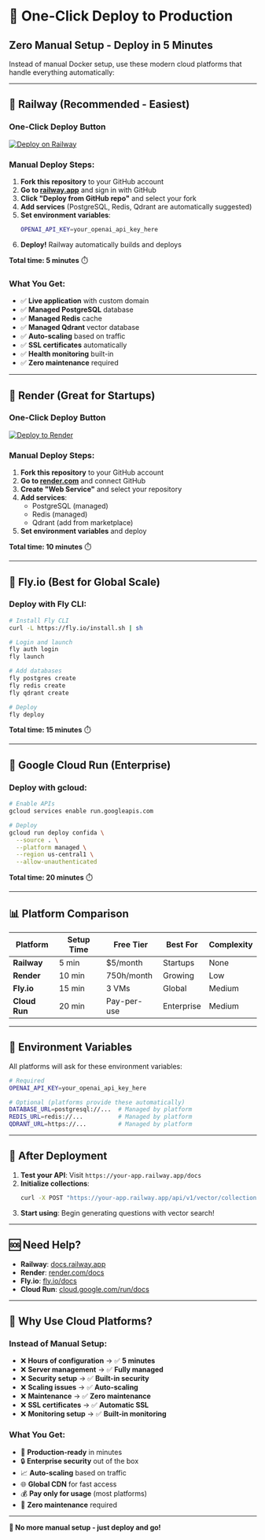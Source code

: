 # 🚀 One-Click Deploy to Production

## **Zero Manual Setup - Deploy in 5 Minutes**

Instead of manual Docker setup, use these modern cloud platforms that handle everything automatically:

---

## 🎯 **Railway (Recommended - Easiest)**

### **One-Click Deploy Button**

[![Deploy on Railway](https://railway.app/button.svg)](https://railway.app/template/deploy?template=https://github.com/your-username/confida-service)

### **Manual Deploy Steps:**

1. **Fork this repository** to your GitHub account
2. **Go to [railway.app](https://railway.app)** and sign in with GitHub
3. **Click "Deploy from GitHub repo"** and select your fork
4. **Add services** (PostgreSQL, Redis, Qdrant are automatically suggested)
5. **Set environment variables**:
   ```bash
   OPENAI_API_KEY=your_openai_api_key_here
   ```
6. **Deploy!** Railway automatically builds and deploys

**Total time: 5 minutes** ⏱️

### **What You Get:**
- ✅ **Live application** with custom domain
- ✅ **Managed PostgreSQL** database
- ✅ **Managed Redis** cache  
- ✅ **Managed Qdrant** vector database
- ✅ **Auto-scaling** based on traffic
- ✅ **SSL certificates** automatically
- ✅ **Health monitoring** built-in
- ✅ **Zero maintenance** required

---

## 🎯 **Render (Great for Startups)**

### **One-Click Deploy Button**

[![Deploy to Render](https://render.com/images/deploy-to-render-button.svg)](https://render.com/deploy?repo=https://github.com/your-username/confida-service)

### **Manual Deploy Steps:**

1. **Fork this repository** to your GitHub account
2. **Go to [render.com](https://render.com)** and connect GitHub
3. **Create "Web Service"** and select your repository
4. **Add services**:
   - PostgreSQL (managed)
   - Redis (managed)
   - Qdrant (add from marketplace)
5. **Set environment variables** and deploy

**Total time: 10 minutes** ⏱️

---

## 🎯 **Fly.io (Best for Global Scale)**

### **Deploy with Fly CLI:**

```bash
# Install Fly CLI
curl -L https://fly.io/install.sh | sh

# Login and launch
fly auth login
fly launch

# Add databases
fly postgres create
fly redis create
fly qdrant create

# Deploy
fly deploy
```

**Total time: 15 minutes** ⏱️

---

## 🎯 **Google Cloud Run (Enterprise)**

### **Deploy with gcloud:**

```bash
# Enable APIs
gcloud services enable run.googleapis.com

# Deploy
gcloud run deploy confida \
  --source . \
  --platform managed \
  --region us-central1 \
  --allow-unauthenticated
```

**Total time: 20 minutes** ⏱️

---

## 📊 **Platform Comparison**

| Platform | Setup Time | Free Tier | Best For | Complexity |
|----------|------------|-----------|----------|------------|
| **Railway** | 5 min | $5/month | Startups | None |
| **Render** | 10 min | 750h/month | Growing | Low |
| **Fly.io** | 15 min | 3 VMs | Global | Medium |
| **Cloud Run** | 20 min | Pay-per-use | Enterprise | Medium |

---

## 🔧 **Environment Variables**

All platforms will ask for these environment variables:

```bash
# Required
OPENAI_API_KEY=your_openai_api_key_here

# Optional (platforms provide these automatically)
DATABASE_URL=postgresql://...  # Managed by platform
REDIS_URL=redis://...          # Managed by platform  
QDRANT_URL=https://...         # Managed by platform
```

---

## 🎉 **After Deployment**

1. **Test your API**: Visit `https://your-app.railway.app/docs`
2. **Initialize collections**: 
   ```bash
   curl -X POST "https://your-app.railway.app/api/v1/vector/collections/initialize"
   ```
3. **Start using**: Begin generating questions with vector search!

---

## 🆘 **Need Help?**

- **Railway**: [docs.railway.app](https://docs.railway.app)
- **Render**: [render.com/docs](https://render.com/docs)
- **Fly.io**: [fly.io/docs](https://fly.io/docs)
- **Cloud Run**: [cloud.google.com/run/docs](https://cloud.google.com/run/docs)

---

## 🚀 **Why Use Cloud Platforms?**

### **Instead of Manual Setup:**
- ❌ **Hours of configuration** → ✅ **5 minutes**
- ❌ **Server management** → ✅ **Fully managed**
- ❌ **Security setup** → ✅ **Built-in security**
- ❌ **Scaling issues** → ✅ **Auto-scaling**
- ❌ **Maintenance** → ✅ **Zero maintenance**
- ❌ **SSL certificates** → ✅ **Automatic SSL**
- ❌ **Monitoring setup** → ✅ **Built-in monitoring**

### **What You Get:**
- 🚀 **Production-ready** in minutes
- 🔒 **Enterprise security** out of the box
- 📈 **Auto-scaling** based on traffic
- 🌐 **Global CDN** for fast access
- 💰 **Pay only for usage** (most platforms)
- 🔧 **Zero maintenance** required

---

**🎉 No more manual setup - just deploy and go!**
